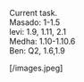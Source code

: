 Current task.  
Masado: 1-1.5  
levi: 1.9, 1.11, 2.1  
Medha: 1.10-1.10.6  
Ben: Q2, 1.6,1.9  

[/images.jpeg]
